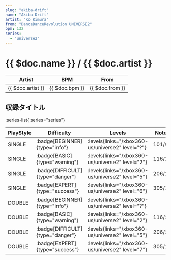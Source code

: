 ```yaml
---
slug: "akiba-drift"
name: "Akiba Drift"
artist: "Ko Kimura"
from: "DanceDanceRevolution UNIVERSE2"
bpm: 132
series:
  - "universe2"
---
```


# {{ $doc.name }} / {{ $doc.artist }}

|Artist|BPM|From|
|------|---|----|
|{{ $doc.artist }}|{{ $doc.bpm }}|{{ $doc.from }}|

## 収録タイトル

:series-list{:series="series"}

|PlayStyle|Difficulty|Levels|Notes|Movie|
|---------|----------|------|-----|-----|
|SINGLE| :badge[BEGINNER]{type="info"}| :levels{links="/xbox360-us/universe2" level="?"}|101/0||
|SINGLE| :badge[BASIC]{type="warning"}| :levels{links="/xbox360-us/universe2" level="2"}|116/24||
|SINGLE| :badge[DIFFICULT]{type="danger"}| :levels{links="/xbox360-us/universe2" level="5"}|206/20||
|SINGLE| :badge[EXPERT]{type="success"}| :levels{links="/xbox360-us/universe2" level="6"}|305/16||
|DOUBLE| :badge[BEGINNER]{type="info"}| :levels{links="/xbox360-us/universe2" level="?"}|||
|DOUBLE| :badge[BASIC]{type="warning"}| :levels{links="/xbox360-us/universe2" level="2"}|116/24||
|DOUBLE| :badge[DIFFICULT]{type="danger"}| :levels{links="/xbox360-us/universe2" level="5"}|206/20||
|DOUBLE| :badge[EXPERT]{type="success"}| :levels{links="/xbox360-us/universe2" level="7"}|305/16||
